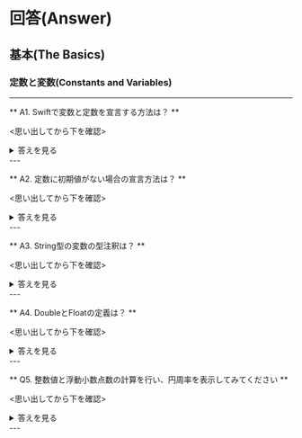 
# 回答(Answer)

## 基本(The Basics)

### 定数と変数(Constants and Variables)
---

** A1. Swiftで変数と定数を宣言する方法は？ **

<思い出してから下を確認>

<details>
<summary>答えを見る</summary>

let maximumNumberOfLoginAttempts = 10
var currentLoginAttempt = 0

</details>
---

** A2. 定数に初期値がない場合の宣言方法は？ **

<思い出してから下を確認>

<details>
<summary>答えを見る</summary>

var environment = "development"
let maximumNumberOfLoginAttempts: Int
// maximumNumberOfLoginAttemptsにはまだ値がない。

if environment == "development" {
    maximumNumberOfLoginAttempts = 100
} else {
    maximumNumberOfLoginAttempts = 10
}
// この時点でmaximumNumberOfLoginAttemptsには値が存在し、値を読み取ることができる。

</details>
---

** A3. String型の変数の型注釈は？ **

<思い出してから下を確認>

<details>
<summary>答えを見る</summary>

var welcomeMessage: String

</details>
---

** A4. DoubleとFloatの定義は？ **

<思い出してから下を確認>

<details>
<summary>答えを見る</summary>

・Double は 64 ビットの浮動小数点数を表します
・Float は 32 ビットの浮動小数点数を表します

</details>
---

** Q5. 整数値と浮動小数点数の計算を行い、円周率を表示してみてください **

<思い出してから下を確認>

<details>
<summary>答えを見る</summary>

let three = 3
let pointOneFourOneFiveNine = 0.14159
let pi = Double(three) + pointOneFourOneFiveNine
// pi は 3.14159 で Double 型と推論されます

</details>
---
